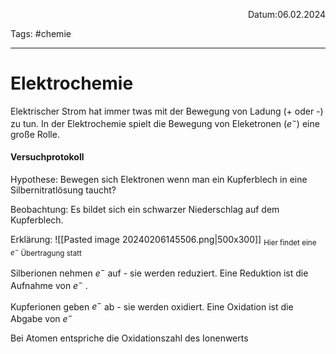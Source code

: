 <p align="right">Datum:06.02.2024</p>

Tags: #chemie 

---

# Elektrochemie

Elektrischer Strom hat immer twas mit der Bewegung von Ladung (+ oder -) zu tun. 
In der Elektrochemie spielt die Bewegung von Eleketronen ($e^-$) eine große Rolle.

#### Versuchprotokoll
Hypothese:
Bewegen sich Elektronen wenn man ein Kupferblech in  eine Silbernitratlösung taucht?

Beobachtung:
Es bildet sich ein schwarzer Niederschlag auf dem Kupferblech.

Erklärung:
![[Pasted image 20240206145506.png|500x300]]
<sub>Hier findet eine $e^-$  Übertragung statt </sub>

Silberionen nehmen $e^-$ auf - sie werden reduziert.
Eine Reduktion ist die Aufnahme von $e^-$ .

Kupferionen geben $e^-$  ab - sie werden oxidiert.
Eine Oxidation ist die Abgabe von $e^-$ 

Bei Atomen entspriche die Oxidationszahl des Ionenwerts 